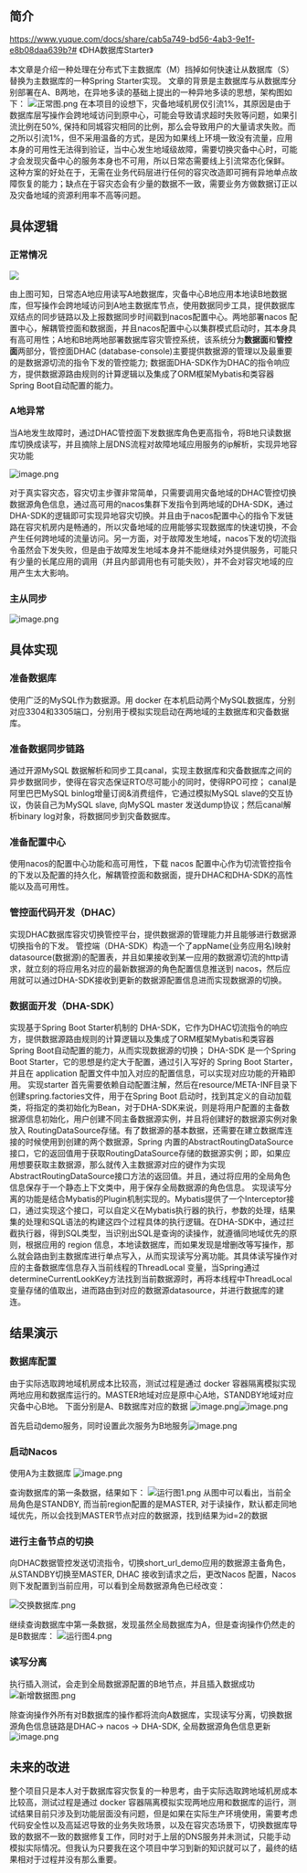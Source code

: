 ## 简介
https://www.yuque.com/docs/share/cab5a749-bd56-4ab3-9e1f-e8b08daa639b?# 《DHA数据库Starter》

本文章是介绍一种处理在分布式下主数据库（M）挡掉如何快速让从数据库（S）替换为主数据库的一种Spring Starter实现。
文章的背景是主数据库与从数据库分别部署在A、B两地，在异地多读的基础上提出的一种异地多读的思想，架构图如下：
![正常图.png](https://cdn.nlark.com/yuque/0/2022/png/2894235/1665920878762-e357f0d7-0e2a-4c5c-ab90-4aaf713a6a12.png#clientId=u835a6740-a9cc-4&crop=0&crop=0&crop=1&crop=1&from=paste&height=643&id=u413b25db&margin=%5Bobject%20Object%5D&name=%E6%AD%A3%E5%B8%B8%E5%9B%BE.png&originHeight=1286&originWidth=1764&originalType=binary&ratio=1&rotation=0&showTitle=false&size=186766&status=done&style=none&taskId=u1d1e47fe-eaa9-4627-846b-d729cf6a652&title=&width=882)
在本项目的设想下，灾备地域机房仅引流1%，其原因是由于数据库层写操作会跨地域访问到原中心，可能会导致请求超时失败等问题，如果引流比例在50%, 保持和同城容灾相同的比例，那么会导致用户的大量请求失败。而之所以引流1%，但不采用温备的方式，是因为如果线上环境一致没有流量，应用本身的可用性无法得到验证，当中心发生地域级故障，需要切换灾备中心时，可能才会发现灾备中心的服务本身也不可用，所以日常态需要线上引流常态化保鲜。
这种方案的好处在于，无需在业务代码层进行任何的容灾改造即可拥有异地单点故障恢复的能力；缺点在于容灾态会有少量的数据不一致，需要业务方做数据订正以及灾备地域的资源利用率不高等问题。

## 具体逻辑
### 正常情况
![](https://cdn.nlark.com/yuque/0/2022/png/2894235/1665920878762-e357f0d7-0e2a-4c5c-ab90-4aaf713a6a12.png?x-oss-process=image%2Fresize%2Cw_1500%2Climit_0#crop=0&crop=0&crop=1&crop=1&from=url&id=iQFcJ&margin=%5Bobject%20Object%5D&originHeight=1094&originWidth=1500&originalType=binary&ratio=1&rotation=0&showTitle=false&status=done&style=none&title=)

由上图可知，日常态A地应用读写A地数据库，灾备中心B地应用本地读B地数据库，但写操作会跨地域访问到A地主数据库节点，使用数据同步工具，提供数据库双结点的同步链路以及上报数据同步时间戳到nacos配置中心。两地部署nacos 配置中心，解耦管控面和数据面，并且nacos配置中心以集群模式启动时，其本身具有高可用性；A地和B地两地部署数据库容灾管控系统，该系统分为**数据面**和**管控面**两部分，管控面DHAC (database-console)主要提供数据源的管理以及最重要的是数据源切流的指令下发的管控能力; 数据面DHA-SDK作为DHAC的指令响应方，提供数据源路由规则的计算逻辑以及集成了ORM框架Mybatis和类容器Spring Boot自动配置的能力。

### A地异常
当A地发生故障时，通过DHAC管控面下发数据库角色更高指令，将B地只读数据库切换成读写，并且摘除上层DNS流程对故障地域应用服务的ip解析，实现异地容灾功能


![image.png](https://cdn.nlark.com/yuque/0/2022/png/2894235/1665921232405-a450fd1c-d264-43f3-ae64-b9cda512a3fb.png#clientId=u835a6740-a9cc-4&crop=0&crop=0&crop=1&crop=1&from=paste&height=263&id=u83d99965&margin=%5Bobject%20Object%5D&name=image.png&originHeight=407&originWidth=1108&originalType=binary&ratio=1&rotation=0&showTitle=false&size=1807230&status=done&style=none&taskId=u21027d07-61f2-4045-b7b9-dcb26b40457&title=&width=717)


对于真实容灾态，容灾切主步骤非常简单，只需要调用灾备地域的DHAC管控切换数据源角色信息，通过高可用的nacos集群下发指令到两地域的DHA-SDK，通过DHA-SDK的逻辑即可实现异地容灾切换。并且由于nacos配置中心的指令下发链路在容灾机房内是畅通的，所以灾备地域的应用能够实现数据库的快速切换，不会产生任何跨地域的流量访问。另一方面，对于故障发生地域，nacos下发的切流指令虽然会下发失败，但是由于故障发生地域本身并不能继续对外提供服务，可能只有少量的长尾应用的调用（并且内部调用也有可能失败），并不会对容灾地域的应用产生太大影响。

### 主从同步
![image.png](https://cdn.nlark.com/yuque/0/2022/png/2894235/1665921338685-798d1843-c73f-4c53-9608-e306118470c8.png#clientId=u835a6740-a9cc-4&crop=0&crop=0&crop=1&crop=1&from=paste&height=1029&id=ue6fdac83&margin=%5Bobject%20Object%5D&name=image.png&originHeight=1639&originWidth=1109&originalType=binary&ratio=1&rotation=0&showTitle=false&size=7284076&status=done&style=none&taskId=u3da8470e-e41c-45f3-aafc-0cbb44fd3c6&title=&width=696.5)



## 具体实现
### 准备数据库
使用广泛的MySQL作为数据源。用 docker 在本机启动两个MySQL数据库，分别对应3304和3305端口，分别用于模拟实现启动在两地域的主数据库和灾备数据库。

### 准备数据同步链路
通过开源MySQL 数据解析和同步工具canal，实现主数据库和灾备数据库之间的异步数据同步，使得在容灾态保证RTO尽可能小的同时，使得RPO可控；
	canal是阿里巴巴MySQL binlog增量订阅&消费组件，它通过模拟MySQL slave的交互协议，伪装自己为MySQL slave, 向MySQL master 发送dump协议；然后canal解析binary log对象，将数据同步到灾备数据库。

### 准备配置中心
使用nacos的配置中心功能和高可用性，下载 nacos 配置中心作为切流管控指令的下发以及配置的持久化，解耦管控面和数据面，提升DHAC和DHA-SDK的高性能以及高可用性。

### 管控面代码开发（DHAC）
实现DHAC数据库容灾切换管控平台，提供数据源的管理能力并且能够进行数据源切换指令的下发。
	管控端（DHA-SDK）构造一个了appName(业务应用名)映射datasource(数据源)的配置表，并且如果接收到某一应用的数据源切流的http请求，就立刻的将应用名对应的最新数据源的角色配置信息推送到 nacos，然后应用就可以通过DHA-SDK接收到更新的数据源配置信息进而实现数据源的切换。


### 数据面开发（DHA-SDK）

实现基于Spring Boot Starter机制的 DHA-SDK，它作为DHAC切流指令的响应方，提供数据源路由规则的计算逻辑以及集成了ORM框架Mybatis和类容器Spring Boot自动配置的能力，从而实现数据源的切换；
	DHA-SDK 是一个Spring Boot Starter，它的思想是约定大于配置，通过引入写好的 Spring Boot Starter，并且在 application 配置文件中加入对应的配置信息，可以实现对应功能的开箱即用。
	实现starter 首先需要依赖自动配置注解，然后在resource/META-INF目录下创建spring.factories文件，用于在Spring Boot 启动时，找到其定义的自动加载类，将指定的类初始化为Bean，对于DHA-SDK来说，则是将用户配置的主备数据源信息初始化，用户创建不同主备数据源实例，并且将创建好的数据源实例对象放入 RoutingDataSource存储。有了数据源的基本数据，还需要在建立数据库连接的时候使用到创建的两个数据源，Spring 内置的AbstractRoutingDataSource接口，它的返回值用于获取RoutingDataSource存储的数据源实例；即，如果应用想要获取主数据源，那么就传入主数据源对应的键作为实现AbstractRoutingDataSource接口方法的返回值。并且，通过将应用的全局角色信息保存于一个静态上下文类中，用于保存全局数据源的角色信息。
	实现读写分离的功能是结合Mybatis的Plugin机制实现的。Mybatis提供了一个Interceptor接口，通过实现这个接口，可以自定义在Mybatis执行器的执行，参数的处理，结果集的处理和SQL语法的构建这四个过程具体的执行逻辑。在DHA-SDK中，通过拦截执行器，得到SQL类型，当识别出SQL是查询的读操作，就遵循同地域优先的原则，根据应用的 region 信息，本地读数据库，而如果发现是增删改等写操作，那么就会路由到主数据库进行单点写入，从而实现读写分离功能。其具体读写操作对应的主备数据库信息存入当前线程的ThreadLocal 变量，当Spring通过determineCurrentLookKey方法找到当前数据源时，再将本线程中ThreadLocal 变量存储的值取出，进而路由到对应的数据源datasource，并进行数据库的建连。



## 结果演示
### 数据库配置

由于实际选取跨地域机房成本比较高，测试过程是通过 docker 容器隔离模拟实现两地应用和数据库运行的。MASTER地域对应是原中心A地，STANDBY地域对应灾备中心B地。
下面分别是A、B数据库对应的数据
![image.png](https://cdn.nlark.com/yuque/0/2022/png/2894235/1665922135814-a0ef6f44-c123-4f2c-901e-fcd01472333c.png#clientId=u835a6740-a9cc-4&crop=0&crop=0&crop=1&crop=1&from=paste&height=142&id=u44de9155&margin=%5Bobject%20Object%5D&name=image.png&originHeight=213&originWidth=945&originalType=binary&ratio=1&rotation=0&showTitle=false&size=23999&status=done&style=none&taskId=ueb468b3d-c9ed-48e9-9f29-428bc10811b&title=&width=630.5)![image.png](https://cdn.nlark.com/yuque/0/2022/png/2894235/1665922156021-3aa75e46-5194-47fa-b96c-3343fa46ac7a.png#clientId=u835a6740-a9cc-4&crop=0&crop=0&crop=1&crop=1&from=paste&height=155&id=u0f9506e5&margin=%5Bobject%20Object%5D&name=image.png&originHeight=238&originWidth=957&originalType=binary&ratio=1&rotation=0&showTitle=false&size=24479&status=done&style=none&taskId=uc6d6dbd8-d129-46b3-b687-ce2876221a3&title=&width=622.5)

首先启动demo服务，同时设置此次服务为B地服务![image.png](https://cdn.nlark.com/yuque/0/2022/png/2894235/1665922062443-48728d62-cd6e-42d3-8759-c72f79100b33.png#clientId=u835a6740-a9cc-4&crop=0&crop=0&crop=1&crop=1&from=paste&height=386&id=ud834f146&margin=%5Bobject%20Object%5D&name=image.png&originHeight=772&originWidth=1221&originalType=binary&ratio=1&rotation=0&showTitle=false&size=104368&status=done&style=none&taskId=ua22400e0-e908-4672-beda-0c86b28ac15&title=&width=610.5)

### 启动Nacos
使用A为主数据库
![image.png](https://cdn.nlark.com/yuque/0/2022/png/2894235/1665922425874-6055e653-7e95-4a3d-8e96-62f9bb1b98d4.png#clientId=u835a6740-a9cc-4&crop=0&crop=0&crop=1&crop=1&from=paste&height=501&id=u32fff9e2&margin=%5Bobject%20Object%5D&name=image.png&originHeight=1002&originWidth=2176&originalType=binary&ratio=1&rotation=0&showTitle=false&size=85467&status=done&style=none&taskId=u0b7d9721-e460-47a1-a2d2-50702bd255c&title=&width=1088)

查询数据库的第一条数据，结果如下：
![运行图1.png](https://cdn.nlark.com/yuque/0/2022/png/2894235/1665922009883-dfdf3c97-d3c9-4e40-9be1-031dfcc1d9bd.png#clientId=u835a6740-a9cc-4&crop=0&crop=0&crop=1&crop=1&from=paste&height=332&id=u1e1e2651&margin=%5Bobject%20Object%5D&name=%E8%BF%90%E8%A1%8C%E5%9B%BE1.png&originHeight=663&originWidth=2619&originalType=binary&ratio=1&rotation=0&showTitle=false&size=244584&status=done&style=none&taskId=uf74141e3-b1ab-487f-b0a9-2e3334a4494&title=&width=1309.5)
从图中可以看出，当前全局角色是STANDBY, 而当前region配置的是MASTER, 对于读操作，默认都走同地域优先，所以会找到MASTER节点对应的数据源，找到结果为id=2的数据

### 进行主备节点的切换
向DHAC数据管控发送切流指令，切换short_url_demo应用的数据源主备角色，从STANDBY切换至MASTER, DHAC 接收到请求之后，更改Nacos 配置，Nacos 则下发配置到当前应用，可以看到全局数据源角色已经改变：

![交换数据库.png](https://cdn.nlark.com/yuque/0/2022/png/2894235/1665922515548-bfac7085-9e22-44ed-99fc-ecb484e61416.png#clientId=u835a6740-a9cc-4&crop=0&crop=0&crop=1&crop=1&from=paste&height=527&id=u6e1a4ca0&margin=%5Bobject%20Object%5D&name=%E4%BA%A4%E6%8D%A2%E6%95%B0%E6%8D%AE%E5%BA%93.png&originHeight=1053&originWidth=2717&originalType=binary&ratio=1&rotation=0&showTitle=false&size=267071&status=done&style=none&taskId=u91faddab-3750-487c-b106-a574eb2714d&title=&width=1358.5)

继续查询数据库中第一条数据，发现虽然全局数据库为A，但是查询操作仍然走的是B数据库：
![运行图4.png](https://cdn.nlark.com/yuque/0/2022/png/2894235/1665922921074-3d6ddd2a-7e43-4365-940d-c89cadb081c7.png#clientId=u835a6740-a9cc-4&crop=0&crop=0&crop=1&crop=1&from=paste&height=346&id=u0c5c1a87&margin=%5Bobject%20Object%5D&name=%E8%BF%90%E8%A1%8C%E5%9B%BE4.png&originHeight=692&originWidth=2581&originalType=binary&ratio=1&rotation=0&showTitle=false&size=232643&status=done&style=none&taskId=uf884da1a-8032-4deb-9e19-09114bbba49&title=&width=1290.5)


### 读写分离
执行插入测试，会走到全局数据源配置的B地节点，并且插入数据成功	
![新增数据图.png](https://cdn.nlark.com/yuque/0/2022/png/2894235/1665923071420-d79ae073-739e-4998-a4ad-92367cb8f19e.png#clientId=u835a6740-a9cc-4&crop=0&crop=0&crop=1&crop=1&from=paste&height=425&id=uc911d428&margin=%5Bobject%20Object%5D&name=%E6%96%B0%E5%A2%9E%E6%95%B0%E6%8D%AE%E5%9B%BE.png&originHeight=849&originWidth=2636&originalType=binary&ratio=1&rotation=0&showTitle=false&size=328711&status=done&style=none&taskId=u6c3e8b6e-0e47-431c-9603-1debd84c675&title=&width=1318)

除查询操作外所有对B数据库的操作都将流向A数据库，实现读写分离，切换数据源角色信息链路是DHAC-> nacos -> DHA-SDK, 全局数据源角色信息更新
![image.png](https://cdn.nlark.com/yuque/0/2022/png/2894235/1665923195338-160864c7-5ff6-40b9-9e4e-b2be02b464eb.png#clientId=u835a6740-a9cc-4&crop=0&crop=0&crop=1&crop=1&from=paste&height=289&id=u60989be2&margin=%5Bobject%20Object%5D&name=image.png&originHeight=577&originWidth=966&originalType=binary&ratio=1&rotation=0&showTitle=false&size=49930&status=done&style=none&taskId=ua7883733-661a-4340-92fb-969d9d26abc&title=&width=483)
## 未来的改进
整个项目只是本人对于数据库容灾恢复的一种思考，由于实际选取跨地域机房成本比较高，测试过程是通过 docker 容器隔离模拟实现两地应用和数据库的运行，测试结果目前只涉及到功能层面没有问题，但是如果在实际生产环境使用，需要考虑代码安全性以及高延迟导致的业务失败场景，以及在容灾态场景下，切换数据库导致的数据不一致的数据修复工作，同时对于上层的DNS服务并未测试，只能手动模拟实际情况。但我认为只要我在这个项目中学习到新的知识就可以了，最终的结果相对于过程并没有那么重要。
